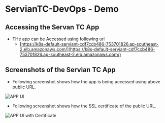 # ServianTC-DevOps - Demo

## Accessing the Servan TC App

* THe app can be Accessed using following url
  * [https://k8s-default-serviant-cdf7ccb486-753701826.ap-southeast-2.elb.amazonaws.com/](https://k8s-default-serviant-cdf7ccb486-753701826.ap-southeast-2.elb.amazonaws.com/)
  
## Screenshots of the Servian TC App

* Following screenshot shows how the app is being accessed using above public URL.

![APP UI](https://drive.google.com/uc?export=view&id=1RNjabWxCYJJgpFVg0CD3ZAyzNMmULbzr)

* Following screenshot shows how the SSL certificate of the public URL.

![APP UI with Certificate](https://drive.google.com/uc?export=view&id=1Yy85dxuzzm2wNITwxM3aPa51VMd2RtKj)